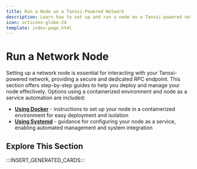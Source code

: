 ```yaml
---
title: Run a Node on a Tanssi-Powered Network
description: Learn how to set up and run a node on a Tanssi-powered network using Docker or Systemd, which allows you to host your own RPC endpoint for chain interaction.
icon: octicons-globe-24
template: index-page.html
---
```


# Run a Network Node

Setting up a network node is essential for interacting with your Tanssi-powered network, providing a secure and dedicated RPC endpoint. This section offers step-by-step guides to help you deploy and manage your node effectively. Options using a containerized environment and node as a service automation are included:

- [**Using Docker**](/node-operators/network-node/rpc-docker/) - instructions to set up your node in a containerized environment for easy deployment and isolation
- [**Using Systemd**](/node-operators/network-node/rpc-systemd/) - guidance for configuring your node as a service, enabling automated management and system integration

## Explore This Section

:::INSERT_GENERATED_CARDS::: 

